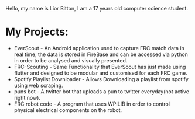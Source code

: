 Hello, my name is Lior Bitton, I am a 17 years old computer science student.
# My Projects:
* EverScout - An Android application used to capture FRC match data in real time, the data is stored in FireBase and can be accessed via python in order to be analysed and visually presented.
* FRC-Scouting - Same Functionality that EverScout has just made using flutter and designed to be modular and customised for each FRC game.
* Spotify Playlist Downloader - Allows Downloading a playlist from spotify using web scraping.
* puns bot - A twitter bot that uploads a pun to twitter everyday(not active right now).
* FRC robot code - A program that uses WPILIB in order to control physical electrical components on the robot.
